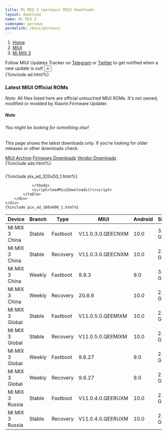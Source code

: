 ```yaml
---
title: Mi MIX 3 (perseus) MIUI Downloads
layout: download
name: Mi MIX 3
codename: perseus
permalink: /miui/perseus/
---
```

<nav aria-label="breadcrumb">
    <ol class="breadcrumb">
        <li class="breadcrumb-item"><a href="/">Home</a></li>
        <li class="breadcrumb-item"><a href="/miui/">MIUI</a></li>
        <li class="breadcrumb-item active" aria-current="page"><a href="/miui/perseus/">Mi MIX 3</a></li>
    </ol>
</nav>
<div class="alert alert-primary alert-dismissible fade show" role="alert">
    Follow MIUI Updates Tracker on <a href="https://t.me/MIUIUpdatesTracker" class="alert-link">Telegram</a>
     or <a href="https://twitter.com/MiFwUpdater" class="alert-link">Twitter</a> to get notified when a new update is out!
    <button type="button" class="close" data-dismiss="alert" aria-label="Close">
        <span aria-hidden="true">&times;</span>
    </button>
</div>
{%include ad.html%}

### Latest MIUI Official ROMs
*Note*: All files listed here are official untouched MIUI ROMs. It's not owned, modified or modded by Xiaomi Firmware Updater.
<div class="card">
  <div class="card-body">
    <h5 class="card-title">Note</h5>
    <h6 class="card-subtitle mb-2 text-muted">You might be looking for something else!</h6>
    <p class="card-text">This page shows the latest downloads only.
     If you're looking for older releases or other downloads check:</p>
    <a href="/archive/miui/perseus/" class="card-link">MIUI Archive</a>
    <a href="/firmware/perseus/" class="card-link">Firmware Downloads</a>
    <a href="/vendor/perseus/" class="card-link">Vendor Downloads</a>
  </div>
</div>
{%include ads.html%}
<div class="row justify-content-center">
    <div class="col-10">
        <div class="table-responsive-md" style="margin-top: 25px;">
            {%include pix_ad_320x50_1.html%}
            <table id="miui" class="display dt-responsive nowrap compact table table-striped table-hover table-sm">
                <thead class="thead-dark">
                    <tr>
                        <th data-ref="device">Device</th>
                        <th data-ref="branch">Branch</th>
                        <th data-ref="type">Type</th>
                        <th data-ref="miui">MIUI</th>
                        <th data-ref="android">Android</th>
                        <th data-ref="size">Size</th>
                        <th data-ref="size">Date</th>
                        <th data-ref="link">Link</th>
                    </tr>
                </thead>
                <tbody>
                <tr><td>Mi MIX 3 China</td><td>Stable</td><td>Fastboot</td><td>V11.0.3.0.QEECNXM</td><td>10.0</td><td>3.0 GB</td><td>2020-05-14</td><td><a href="/miui/perseus/stable/V11.0.3.0.QEECNXM/">Download</a></td></tr>
<tr><td>Mi MIX 3 China</td><td>Stable</td><td>Recovery</td><td>V11.0.3.0.QEECNXM</td><td>10.0</td><td>2.5 GB</td><td>2020-05-22</td><td><a href="/miui/perseus/stable/V11.0.3.0.QEECNXM/">Download</a></td></tr>
<tr><td>Mi MIX 3 China</td><td>Weekly</td><td>Fastboot</td><td>9.9.3</td><td>9.0</td><td>3.2 GB</td><td>2019-09-04</td><td><a href="/miui/perseus/weekly/9.9.3/">Download</a></td></tr>
<tr><td>Mi MIX 3 China</td><td>Weekly</td><td>Recovery</td><td>20.8.6</td><td>10.0</td><td>2.5 GB</td><td>2020-08-06</td><td><a href="/miui/perseus/weekly/20.8.6/">Download</a></td></tr>
<tr><td>Mi MIX 3 Global</td><td>Stable</td><td>Fastboot</td><td>V11.0.5.0.QEEMIXM</td><td>10.0</td><td>2.7 GB</td><td>2020-07-05</td><td><a href="/miui/perseus/stable/V11.0.5.0.QEEMIXM/">Download</a></td></tr>
<tr><td>Mi MIX 3 Global</td><td>Stable</td><td>Recovery</td><td>V11.0.5.0.QEEMIXM</td><td>10.0</td><td>2.3 GB</td><td>2020-07-16</td><td><a href="/miui/perseus/stable/V11.0.5.0.QEEMIXM/">Download</a></td></tr>
<tr><td>Mi MIX 3 Global</td><td>Weekly</td><td>Fastboot</td><td>9.6.27</td><td>9.0</td><td>2.9 GB</td><td>2019-06-28</td><td><a href="/miui/perseus/weekly/9.6.27/">Download</a></td></tr>
<tr><td>Mi MIX 3 Global</td><td>Weekly</td><td>Recovery</td><td>9.6.27</td><td>9.0</td><td>2.1 GB</td><td>2019-06-28</td><td><a href="/miui/perseus/weekly/9.6.27/">Download</a></td></tr>
<tr><td>Mi MIX 3 Russia</td><td>Stable</td><td>Fastboot</td><td>V11.0.4.0.QEERUXM</td><td>10.0</td><td>2.7 GB</td><td>2020-07-05</td><td><a href="/miui/perseus/stable/V11.0.4.0.QEERUXM/">Download</a></td></tr>
<tr><td>Mi MIX 3 Russia</td><td>Stable</td><td>Recovery</td><td>V11.0.4.0.QEERUXM</td><td>10.0</td><td>2.3 GB</td><td>2020-07-16</td><td><a href="/miui/perseus/stable/V11.0.4.0.QEERUXM/">Download</a></td></tr>

                </tbody>
                <script>loadMiuiDownloads()</script>
            </table>
        </div>
    </div>
    {%include pix_ad_160x600_1.html%}
</div>

